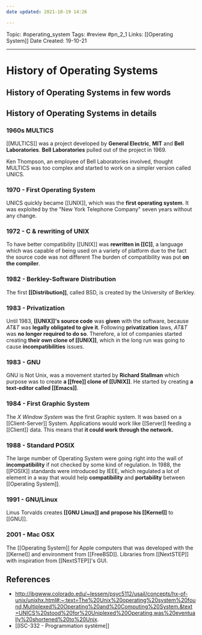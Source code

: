 ```yaml
---
date updated: 2021-10-19 14:26

---
```


Topic: #operating_system
Tags: #review #pn_2_1
Links: [[Operating System]]
Date Created: 19-10-21

---

# History of Operating Systems

## History of Operating Systems in few words

## History of Operating Systems in details

### 1960s MULTICS

[[MULTICS]] was a project developed by **General Electric**, **MIT** and **Bell Laboratories**.
**Bell Laboratories** pulled out of the project in 1969.

Ken Thompson, an employee of Bell Laboratories involved, thought MULTICS was too complex and started to work on a simpler version called UNICS.

### 1970 - First Operating System

UNICS quickly became [[UNIX]], which was the **first operating system**. It was exploited by the "New York Telephone Company" seven years without any change.

### 1972 - C & rewriting of UNIX

To have better compatibility [[UNIX]] was **rewritten in [[C]]**, a language which was capable of being used on a variety of platform due to the fact the source code was not different
The burden of compatibility was put **on the compiler**.

### 1982 - Berkley-Software Distribution

The first **[[Distribution]]**, called BSD, is created by the University of Berkley.

### 1983 - Privatization

Until 1983, **[[UNIX]]'s source code** was **given** with the software, because _AT&T_ was **legally obligated to give it**.
Following **privatization** laws, _AT&T_ was **no longer required to do so**. Therefore, a lot of companies started creating **their own clone of [[UNIX]]**, which in the long run was going to cause **incompatibilities** issues.

### 1983 - GNU

GNU is Not Unix, was a movement started by **Richard Stallman** which purpose was to create **a [[free]] clone of [[UNIX]]**.
He started by creating **a text-editor called [[Emacs]]**.

### 1984 - First Graphic System

The _X Window System_ was the first Graphic system. It was based on a [[Client-Server]] System. Applications would work like [[Server]] feeding a [[Client]] data.
This means that **it could work through the network.**

### 1988 - Standard POSIX

The large number of Operating System were going right into the wall of **incompatibility** if not checked by some kind of regulation.
In 1988, the [[POSIX]] standards were introduced by IEEE, which regulated a lot of element in a way that would help **compatibility** and **portability** between [[Operating System]].

### 1991 - GNU/Linux

Linus Torvalds creates **[[GNU Linux]] and propose his [[Kernel]]** to [[GNU]].

### 2001 - Mac OSX

The [[Operating System]] for Apple computers that was developed with the [[Kernel]] and environment from [[FreeBSD]].
Libraries from [[NextSTEP]] with inspiration from [[NextSTEP]]'s GUI.

## References

- <http://ibgwww.colorado.edu/~lessem/psyc5112/usail/concepts/hx-of-unix/unixhx.html#:~:text=The%20Unix%20operating%20system%20found,Multiplexed%20Operating%20and%20Computing%20System.&text=UNICS%20stood%20for%20Uniplexed%20Operating,was%20eventually%20shortened%20to%20Unix>.
- [[ISC-332 - Programmation système]]
